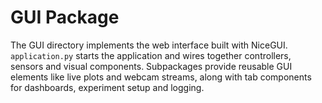 # GUI Package

The GUI directory implements the web interface built with NiceGUI. `application.py` starts the application and wires together controllers, sensors and visual components. Subpackages provide reusable GUI elements like live plots and webcam streams, along with tab components for dashboards, experiment setup and logging.
